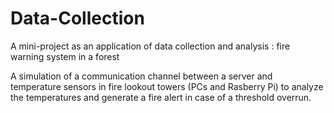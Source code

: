 # Data-Collection
A mini-project as an application of data collection and analysis : fire warning system in a forest

A simulation of a communication channel between a server and temperature sensors in fire lookout towers (PCs and Rasberry Pi) to analyze the temperatures and generate a fire alert in case of a threshold overrun.
